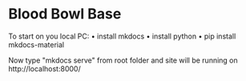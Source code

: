 # Blood Bowl Base

To start on you local PC:
• install mkdocs
• install python
• pip install mkdocs-material

Now type "mkdocs serve" from root folder and site will be running on http://localhost:8000/
